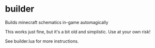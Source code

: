 # builder
Builds minecraft schematics in-game automagically

This works just fine, but it's a bit old and simplistic. Use at your own risk!

See builder.lua for more instructions.
